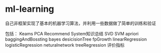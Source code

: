 # ml-learning
自己非框架实现了基本的机器学习算法，并利用一些数据做了简单的训练和验证

包括：
Keams
PCA
Recommend System知识总结
SVD
SVM
apriori
baggingAndBossting
bayes
desicisionTree
fpGrowth
linearRegression
logisticRegression
neturalnetwork
treeRegression
评价指标
